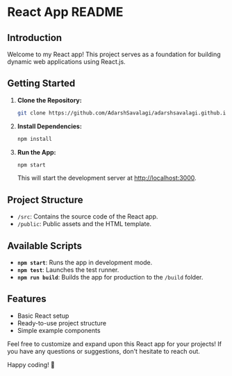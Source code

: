 # React App README

## Introduction

Welcome to my React app! This project serves as a foundation for building dynamic web applications using React.js.

## Getting Started

1. **Clone the Repository:**
   ```bash
   git clone https://github.com/AdarshSavalagi/adarshsavalagi.github.io-reactapp
   ```

2. **Install Dependencies:**
   ```bash
   npm install
   ```

3. **Run the App:**
   ```bash
   npm start
   ```

   This will start the development server at [http://localhost:3000](http://localhost:3000).

## Project Structure

- `/src`: Contains the source code of the React app.
- `/public`: Public assets and the HTML template.

## Available Scripts

- **`npm start`**: Runs the app in development mode.
- **`npm test`**: Launches the test runner.
- **`npm run build`**: Builds the app for production to the `/build` folder.

## Features

- Basic React setup
- Ready-to-use project structure
- Simple example components

Feel free to customize and expand upon this React app for your projects! If you have any questions or suggestions, don't hesitate to reach out.

Happy coding! 🚀
